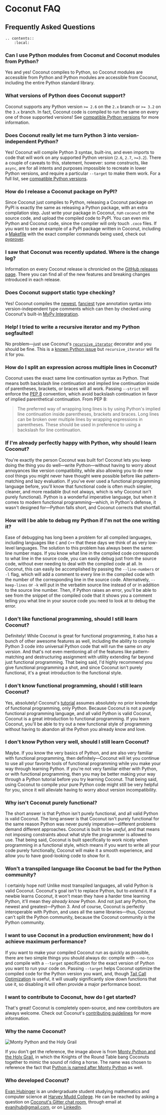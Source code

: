 # Coconut FAQ

## Frequently Asked Questions

```eval_rst
.. contents::
    :local:
```

### Can I use Python modules from Coconut and Coconut modules from Python?

Yes and yes! Coconut compiles to Python, so Coconut modules are accessible from Python and Python modules are accessible from Coconut, including the entire Python standard library.

### What versions of Python does Coconut support?

Coconut supports any Python version `>= 2.6` on the `2.x` branch or `>= 3.2` on the `3.x` branch. In fact, Coconut code is compiled to run the same on every one of those supported versions! See [compatible Python versions](DOCS.html#compatible-python-versions) for more information.

### Does Coconut really let me turn Python 3 into version-independent Python?

Yes! Coconut will compile Python 3 syntax, built-ins, and even imports to code that will work on any supported Python version (`2.6`, `2.7`, `>=3.2`). There a couple of caveats to this, statement, however: some constructs, like `async`, are for all intents and purposes impossible to recreate in lower Python versions, and require a particular `--target` to make them work. For a full list, see [compatible Python versions](DOCS.html#compatible-python-versions).

### How do I release a Coconut package on PyPI?

Since Coconut just compiles to Python, releasing a Coconut package on PyPI is exactly the same as releasing a Python package, with an extra compilation step. Just write your package in Coconut, run `coconut` on the source code, and upload the compiled code to PyPI. You can even mix Python and Coconut code, since the compiler will only touch `.coco` files. If you want to see an example of a PyPI package written in Coconut, including a [Makefile](https://github.com/evhub/pyprover/blob/master/Makefile) with the exact compiler commands being used, check out [pyprover](https://github.com/evhub/pyprover).

### I saw that Coconut was recently updated. Where is the change log?

Information on every Coconut release is chronicled on the [GitHub releases page](https://github.com/evhub/coconut/releases). There you can find all of the new features and breaking changes introduced in each release.

### Does Coconut support static type checking?

Yes! Coconut compiles the [newest](https://www.python.org/dev/peps/pep-0526/), [fanciest](https://www.python.org/dev/peps/pep-0484/) type annotation syntax into version-independent type comments which can then by checked using Coconut's built-in [MyPy Integration](http://coconut.readthedocs.io/en/master/DOCS.html#mypy-integration).

### Help! I tried to write a recursive iterator and my Python segfaulted!

No problem—just use Coconut's [`recursive_iterator`](DOCS.html#recursive-iterator) decorator and you should be fine. This is a [known Python issue](http://bugs.python.org/issue14010) but `recursive_iterator` will fix it for you.

### How do I split an expression across multiple lines in Coconut?

Coconut uses the exact same line continuation syntax as Python. That means both backslash line continuation and implied line continuation inside of parentheses, brackets, or braces will all work. Passing `--strict` will enforce the [PEP 8](https://www.python.org/dev/peps/pep-0008/) convention, which avoid backslash continuation in favor of implied parenthetical continuation. From PEP 8:

> The preferred way of wrapping long lines is by using Python's implied line continuation inside parentheses, brackets and braces. Long lines can be broken over multiple lines by wrapping expressions in parentheses. These should be used in preference to using a backslash for line continuation.

### If I'm already perfectly happy with Python, why should I learn Coconut?

You're exactly the person Coconut was built for! Coconut lets you keep doing the thing you do well—write Python—without having to worry about annoyances like version compatibility, while also allowing you to do new cool things you might never have thought were possible before like pattern-matching and lazy evaluation. If you've ever used a functional programming language before, you'll know that functional code is often much simpler, cleaner, and more readable (but not always, which is why Coconut isn't purely functional). Python is a wonderful imperative language, but when it comes to modern functional programming—which, in Python's defense, it wasn't designed for—Python falls short, and Coconut corrects that shortfall.

### How will I be able to debug my Python if I'm not the one writing it?

Ease of debugging has long been a problem for all compiled languages, including languages like `C` and `C++` that these days we think of as very low-level languages. The solution to this problem has always been the same: line number maps. If you know what line in the compiled code corresponds to what line in the source code, you can easily debug just from the source code, without ever needing to deal with the compiled code at all. In Coconut, this can easily be accomplished by passing the `--line-numbers` or `-l` flag, which will add a comment to every line in the compiled code with the number of the corresponding line in the source code. Alternatively, `--keep-lines` or `-k` will put in the verbatim source line instead of or in addition to the source line number. Then, if Python raises an error, you'll be able to see from the snippet of the compiled code that it shows you a comment telling you what line in your source code you need to look at to debug the error.

### I don't like functional programming, should I still learn Coconut?

Definitely! While Coconut is great for functional programming, it also has a bunch of other awesome features as well, including the ability to compile Python 3 code into universal Python code that will run the same on _any version_. And that's not even mentioning all of the features like pattern-matching and destructuring assignment with utility extending far beyond just functional programming. That being said, I'd highly recommend you give functional programming a shot, and since Coconut isn't purely functional, it's a great introduction to the functional style.

### I don't know functional programming, should I still learn Coconut?

Yes, absolutely! Coconut's [tutorial](HELP.html) assumes absolutely no prior knowledge of functional programming, only Python. Because Coconut is not a purely functional programming language, and all valid Python is valid Coconut, Coconut is a great introduction to functional programming. If you learn Coconut, you'll be able to try out a new functional style of programming without having to abandon all the Python you already know and love.

### I don't know Python very well, should I still learn Coconut?

Maybe. If you know the very basics of Python, and are also very familiar with functional programming, then definitely—Coconut will let you continue to use all your favorite tools of functional programming while you make your way through learning Python. If you're not very familiar either with Python, or with functional programming, then you may be better making your way through a Python tutorial before you try learning Coconut. That being said, using Coconut to compile your pure Python code might still be very helpful for you, since it will alleviate having to worry about version incompatibility.

### Why isn't Coconut purely functional?

The short answer is that Python isn't purely functional, and all valid Python is valid Coconut. The long answer is that Coconut isn't purely functional for the same reason Python was never purely imperative—different problems demand different approaches. Coconut is built to be _useful_, and that means not imposing constraints about what style the programmer is allowed to use. That being said, Coconut is built specifically to work nicely when programming in a functional style, which means if you want to write all your code purely functionally, Coconut will make it a smooth experience, and allow you to have good-looking code to show for it.

### Won't a transpiled language like Coconut be bad for the Python community?

I certainly hope not! Unlike most transpiled languages, all valid Python is valid Coconut. Coconut's goal isn't to replace Python, but to _extend_ it. If a newbie learns Coconut, it won't mean they have a harder time learning Python, it'll mean they _already know_ Python. And not just any Python, the newest and greatest—Python 3. And of course, Coconut is perfectly interoperable with Python, and uses all the same libraries—thus, Coconut can't split the Python community, because the Coconut community _is_ the Python community.

### I want to use Coconut in a production environment; how do I achieve maximum performance?

If you want to make your compiled Coconut run as quickly as possible, there are two simple things you should always do: compile with `--no-tco` and compile with a `--target` specification for the exact version of Python you want to run your code on. Passing `--target` helps Coconut optimize the compiled code for the Python version you want, and, though [Tail Call Optimization](DOCS.html#tail-call-optimization) is useful, it will usually significantly slow down functions that use it, so disabling it will often provide a major performance boost.

### I want to contribute to Coconut, how do I get started?

That's great! Coconut is completely open-source, and new contributors are always welcome. Check out Coconut's [contributing guidelines](CONTRIBUTING.html) for more information.

### Why the name Coconut?

![Monty Python and the Holy Grail](http://i.imgur.com/PoFot.jpg)

If you don't get the reference, the image above is from [Monty Python and the Holy Grail](https://en.wikipedia.org/wiki/Monty_Python_and_the_Holy_Grail), in which the Knights of the Round Table bang Coconuts together to mimic the sound of riding a horse. The name was chosen to reference the fact that [Python is named after Monty Python](https://www.python.org/doc/essays/foreword/) as well.

### Who developed Coconut?

[Evan Hubinger](https://github.com/evhub) is an undergraduate student studying mathematics and computer science at [Harvey Mudd College](https://www.hmc.edu/). He can be reached by asking a question on [Coconut's Gitter chat room](https://gitter.im/evhub/coconut), through email at <evanjhub@gmail.com>, or on [LinkedIn](https://www.linkedin.com/in/ehubinger).
